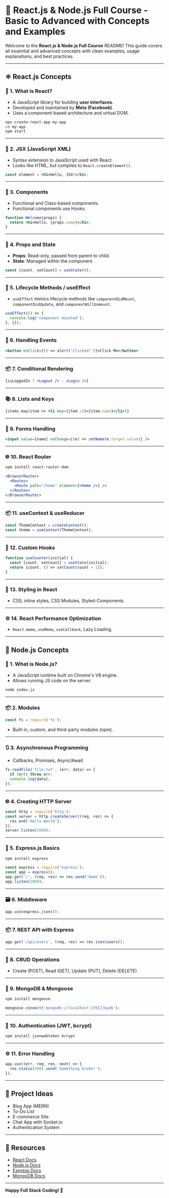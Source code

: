 # 📘 React.js & Node.js Full Course - Basic to Advanced with Concepts and Examples

Welcome to the **React.js & Node.js Full Course** README! This guide covers all essential and advanced concepts with clean examples, usage explanations, and best practices.

---

## ⚛️ React.js Concepts

### 🧠 1. What is React?
* A JavaScript library for building **user interfaces**.
* Developed and maintained by **Meta (Facebook)**.
* Uses a component-based architecture and virtual DOM.

```bash
npx create-react-app my-app
cd my-app
npm start
```

---

### 🧩 2. JSX (JavaScript XML)
* Syntax extension to JavaScript used with React.
* Looks like HTML, but compiles to `React.createElement()`.

```jsx
const element = <h1>Hello, JSX!</h1>;
```

---

### 🧱 3. Components
* Functional and Class-based components.
* Functional components use Hooks.

```jsx
function Welcome(props) {
  return <h1>Hello, {props.name}</h1>;
}
```

---

### 🔄 4. Props and State
* **Props**: Read-only, passed from parent to child.
* **State**: Managed within the component.

```jsx
const [count, setCount] = useState(0);
```

---

### 🔁 5. Lifecycle Methods / useEffect
* `useEffect` mimics lifecycle methods like `componentDidMount`, `componentDidUpdate`, and `componentWillUnmount`.

```jsx
useEffect(() => {
  console.log('Component mounted');
}, []);
```

---

### 🧠 6. Handling Events
```jsx
<button onClick={() => alert('Clicked!')}>Click Me</button>
```

---

### 📦 7. Conditional Rendering
```jsx
{isLoggedIn ? <Logout /> : <Login />}
```

---

### 📚 8. Lists and Keys
```jsx
{items.map(item => <li key={item.id}>{item.name}</li>)}
```

---

### 🧪 9. Forms Handling
```jsx
<input value={name} onChange={(e) => setName(e.target.value)} />
```

---

### 🌐 10. React Router
```bash
npm install react-router-dom
```
```jsx
<BrowserRouter>
  <Routes>
    <Route path="/home" element={<Home />} />
  </Routes>
</BrowserRouter>
```

---

### 📦 11. useContext & useReducer
```jsx
const ThemeContext = createContext();
const theme = useContext(ThemeContext);
```

---

### 🧩 12. Custom Hooks
```jsx
function useCounter(initial) {
  const [count, setCount] = useState(initial);
  return [count, () => setCount(count + 1)];
}
```

---

### 💅 13. Styling in React
* CSS, inline styles, CSS Modules, Styled-Components.

---

### ⚙️ 14. React Performance Optimization
* `React.memo`, `useMemo`, `useCallback`, Lazy Loading.

---

## 🚀 Node.js Concepts

### 🧠 1. What is Node.js?
* A JavaScript runtime built on Chrome's V8 engine.
* Allows running JS code on the server.

```bash
node index.js
```

---

### 📦 2. Modules
```js
const fs = require('fs');
```
* Built-in, custom, and third-party modules (npm).

---

### 🔃 3. Asynchronous Programming
* Callbacks, Promises, Async/Await

```js
fs.readFile('file.txt', (err, data) => {
  if (err) throw err;
  console.log(data);
});
```

---

### 🌐 4. Creating HTTP Server
```js
const http = require('http');
const server = http.createServer((req, res) => {
  res.end('Hello World');
});
server.listen(3000);
```

---

### 🧩 5. Express.js Basics
```bash
npm install express
```
```js
const express = require('express');
const app = express();
app.get('/', (req, res) => res.send('Home'));
app.listen(3000);
```

---

### 🗃️ 6. Middleware
```js
app.use(express.json());
```

---

### 📦 7. REST API with Express
```js
app.get('/api/users', (req, res) => res.json(users));
```

---

### 🧬 8. CRUD Operations
* Create (POST), Read (GET), Update (PUT), Delete (DELETE)

---

### 💾 9. MongoDB & Mongoose
```bash
npm install mongoose
```
```js
mongoose.connect('mongodb://localhost:27017/mydb');
```

---

### 🔐 10. Authentication (JWT, bcrypt)
```bash
npm install jsonwebtoken bcrypt
```

---

### ⚙️ 11. Error Handling
```js
app.use((err, req, res, next) => {
  res.status(500).send('Something broke!');
});
```

---

## 🧪 Project Ideas
* Blog App (MERN)
* To-Do List
* E-commerce Site
* Chat App with Socket.io
* Authentication System

---

## 🌟 Resources
* [React Docs](https://reactjs.org/docs/getting-started.html)
* [Node.js Docs](https://nodejs.org/en/docs)
* [Express Docs](https://expressjs.com/)
* [MongoDB Docs](https://www.mongodb.com/docs/)

---

**Happy Full Stack Coding! 🚀**
